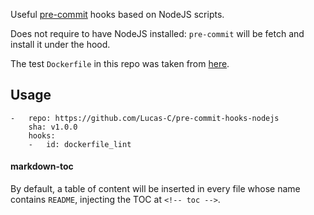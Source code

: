 <!-- toc -->

Useful [pre-commit](http://pre-commit.com) hooks based on NodeJS scripts.

Does not require to have NodeJS installed: `pre-commit` will be fetch and install it under the hood.

The test `Dockerfile` in this repo was taken from [here](https://github.com/docker-library/redis/blob/master/3.2/Dockerfile).

## Usage

```
-   repo: https://github.com/Lucas-C/pre-commit-hooks-nodejs
    sha: v1.0.0
    hooks:
    -   id: dockerfile_lint
```

#### markdown-toc

By default, a table of content will be inserted in every file whose name contains `README`,
injecting the TOC at `<!-- toc -->`.
